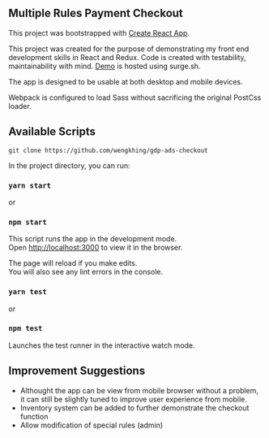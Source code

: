 ## Multiple Rules Payment Checkout

This project was bootstrapped with [Create React App](https://github.com/facebookincubator/create-react-app).

This project was created for the purpose of demonstrating my front end development skills in React and Redux. Code is created with testability, maintainability with mind. [Demo](http://gdp-ads-checkout.surge.sh/) is hosted using surge.sh.

The app is designed to be usable at both desktop and mobile devices.

Webpack is configured to load Sass without sacrificing the original PostCss loader.

## Available Scripts

```
git clone https://github.com/wengkhing/gdp-ads-checkout
```

In the project directory, you can run:

### `yarn start`

or

### `npm start`

This script runs the app in the development mode.<br>
Open [http://localhost:3000](http://localhost:3000) to view it in the browser.

The page will reload if you make edits.<br>
You will also see any lint errors in the console.

### `yarn test`

or

### `npm test`

Launches the test runner in the interactive watch mode.<br>


## Improvement Suggestions
- Althought the app can be view from mobile browser without a problem, it can still be slightly tuned to improve user experience from mobile.
- Inventory system can be added to further demonstrate the checkout function
- Allow modification of special rules (admin)